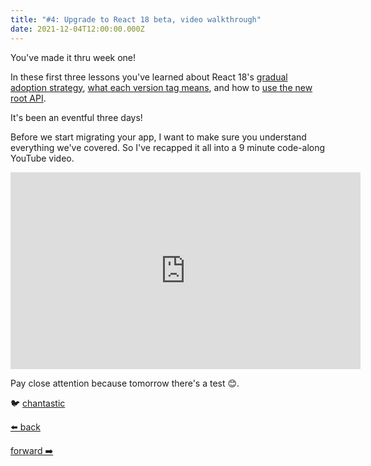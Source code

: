 ```yaml
---
title: "#4: Upgrade to React 18 beta, video walkthrough"
date: 2021-12-04T12:00:00.000Z
---
```


You've made it thru week one!

In these first three lessons you've learned about React 18's [gradual adoption strategy](https://react.holiday/2021/1), [what each version tag means](https://react.holiday/2021/2), and how to [use the new root API](https://react.holiday/2021/3).

It's been an eventful three days!

Before we start migrating your app, I want to make sure you understand everything we've covered. So I've recapped it all into a 9 minute code-along YouTube video.

<iframe width="560" height="315" src="https://www.youtube.com/embed/Mhysx4g8m2I" title="YouTube video player" frameborder="0" allow="accelerometer; autoplay; clipboard-write; encrypted-media; gyroscope; picture-in-picture" allowfullscreen></iframe>

Pay close attention because tomorrow there's a test 😊.

🐦 [chantastic](https://chan.dev/twitter)

<div class="flex">

[⬅️ back](/lessons/reactholiday/2021/3)

<div class="mx-auto"></div>

[forward ➡️](/lessons/reactholiday/2021/5)

</div>
